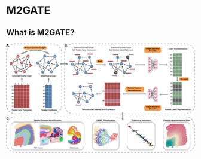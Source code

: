 # M2GATE

## What is M2GATE?

![Figure1_overview](https://github.com/LYxiaotai/M2GATE/blob/main/Figure1_overview.jpg)
